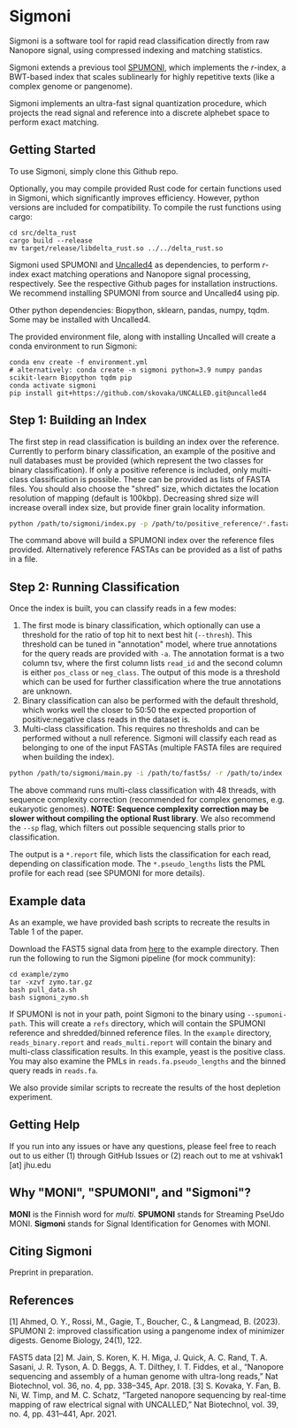 # Sigmoni 

Sigmoni is a software tool for rapid read classification directly from raw Nanopore signal, using compressed indexing and matching statistics.

Sigmoni extends a previous tool [SPUMONI](https://github.com/oma219/spumoni/), which implements the _r_-index, a BWT-based index that scales sublinearly for highly repetitive texts (like a complex genome or pangenome).

Sigmoni implements an ultra-fast signal quantization procedure, which projects the read signal and reference into a discrete alphebet space to perform exact matching.

## Getting Started
To use Sigmoni, simply clone this Github repo. 

Optionally, you may compile provided Rust code for certain functions used in Sigmoni, which significantly improves efficiency. However, python versions are included for compatibility. To compile the rust functions using cargo:
```
cd src/delta_rust
cargo build --release
mv target/release/libdelta_rust.so ../../delta_rust.so
```

Sigmoni used SPUMONI and [Uncalled4](https://github.com/skovaka/UNCALLED/tree/uncalled4) as dependencies, to perform _r_-index exact matching operations and Nanopore signal processing, respectively. See the respective Github pages for installation instructions. We recommend installing SPUMONI from source and Uncalled4 using pip.

Other python dependencies: Biopython, sklearn, pandas, numpy, tqdm. Some may be installed with Uncalled4.

The provided environment file, along with installing Uncalled will create a conda environment to run Sigmoni:

```
conda env create -f environment.yml
# alternatively: conda create -n sigmoni python=3.9 numpy pandas scikit-learn Biopython tqdm pip
conda activate sigmoni
pip install git+https://github.com/skovaka/UNCALLED.git@uncalled4
```

## Step 1: Building an Index

The first step in read classification is building an index over the reference. Currently to perform binary classification, an example of the positive and null databases must be provided (which represent the two classes for binary classification). If only a positive reference is included, only multi-class classification is possible. These can be provided as lists of FASTA files. You should also choose the "shred" size, which dictates the location resolution of mapping (default is 100kbp). Decreasing shred size will increase overall index size, but provide finer grain locality information.

```sh
python /path/to/sigmoni/index.py -p /path/to/positive_reference/*.fasta -n /path/to/negative_reference/*.fasta --shred 100000 -o ./output_dir --ref-prefix reference_name
```
The command above will build a SPUMONI index over the reference files provided. Alternatively reference FASTAs can be provided as a list of paths in a file. 

## Step 2: Running Classification

Once the index is built, you can classify reads in a few modes:
1. The first mode is binary classification, which optionally can use a threshold for the ratio of top hit to next best hit (`--thresh`). This threshold can be tuned in "annotation" model, where true annotations for the query reads are provided with `-a`. The annotation format is a two column tsv, where the first column lists `read_id` and the second column is either `pos_class` or `neg_class`. The output of this mode is a threshold which can be used for further classification where the true annotations are unknown.
2. Binary classification can also be performed with the default threshold, which works well the closer to 50:50 the expected proportion of positive:negative class reads in the dataset is.
3. Multi-class classification. This requires no thresholds and can be performed without a null reference. Sigmoni will classify each read as belonging to one of the input FASTAs (multiple FASTA files are required when building the index).

```sh
python /path/to/sigmoni/main.py -i /path/to/fast5s/ -r /path/to/index -o ./output_dir -t 48 --multi --complexity --sp
```

The above command runs multi-class classification with 48 threads, with sequence complexity correction (recommended for complex genomes, e.g. eukaryotic genomes). **NOTE: Sequence complexity correction may be slower without compiling the optional Rust library**. We also recommend the `--sp` flag, which filters out possible sequencing stalls prior to classification.

The output is a `*.report` file, which lists the classification for each read, depending on classification mode. The `*.pseudo_lengths` lists the PML profile for each read (see SPUMONI for more details).

## Example data

As an example, we have provided bash scripts to recreate the results in Table 1 of the paper.

Download the FAST5 signal data from [here](https://livejohnshopkins-my.sharepoint.com/:f:/g/personal/vshivak1_jh_edu/Ekz-z_mFGP1NqC-dlwFN58wB4feWOSvzzJmjx39N3_KSnw) to the example directory. Then run the following to run the Sigmoni pipeline (for mock community):
```
cd example/zymo
tar -xzvf zymo.tar.gz
bash pull_data.sh
bash sigmoni_zymo.sh
```
If SPUMONI is not in your path, point Sigmoni to the binary using `--spumoni-path`. This will create a `refs` directory, which will contain the SPUMONI reference and shredded/binned reference files. In the `example` directory, `reads_binary.report` and `reads_multi.report` will contain the binary and multi-class classification results. In this example, yeast is the positive class. You may also examine the PMLs in `reads.fa.pseudo_lengths` and the binned query reads in `reads.fa`.

We also provide similar scripts to recreate the results of the host depletion experiment.

## Getting Help

If you run into any issues or have any questions, please feel free to reach out to us either (1) through GitHub Issues or (2) reach out to me at vshivak1 [at] jhu.edu

## Why "MONI", "SPUMONI", and "Sigmoni"?

**MONI** is the Finnish word for *multi*. **SPUMONI** stands for Streaming PseUdo MONI. **Sigmoni** stands for Signal Identification for Genomes with MONI.

## Citing Sigmoni

Preprint in preparation.

## References

[1] Ahmed, O. Y., Rossi, M., Gagie, T., Boucher, C., & Langmead, B. (2023). SPUMONI 2: improved classification using a pangenome index of minimizer digests. Genome Biology, 24(1), 122.

FAST5 data
[2] M. Jain, S. Koren, K. H. Miga, J. Quick, A. C. Rand, T. A. Sasani, J. R. Tyson, A. D. Beggs, A. T. Dilthey, I. T. Fiddes, et al., “Nanopore sequencing and assembly of a human genome with ultra-long reads,” Nat Biotechnol, vol. 36, no. 4, pp. 338–345, Apr. 2018.
[3] S. Kovaka, Y. Fan, B. Ni, W. Timp, and M. C. Schatz, “Targeted nanopore sequencing by real-time mapping of raw electrical signal with UNCALLED,” Nat Biotechnol, vol. 39, no. 4, pp. 431–441, Apr. 2021.